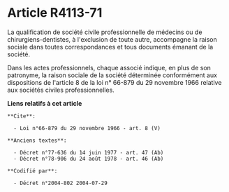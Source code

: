 # Article R4113-71

La qualification de société civile professionnelle de médecins ou de chirurgiens-dentistes, à l'exclusion de toute autre,
accompagne la raison sociale dans toutes correspondances et tous documents émanant de la société. 

Dans les actes professionnels, chaque associé indique, en plus de son patronyme, la raison sociale de la société déterminée
conformément aux dispositions de l'article 8 de la loi n° 66-879 du 29 novembre 1966 relative aux sociétés civiles
professionnelles.

**Liens relatifs à cet article**

	**Cite**:

	  - Loi n°66-879 du 29 novembre 1966 - art. 8 (V)

	**Anciens textes**:

	  - Décret n°77-636 du 14 juin 1977 - art. 47 (Ab)
	  - Décret n°78-906 du 24 août 1978 - art. 46 (Ab)

	**Codifié par**:

	  - Décret n°2004-802 2004-07-29
